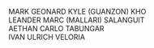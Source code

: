 MARK GEONARD KYLE (GUANZON) KHO  
LEANDER MARC (MALLARI) SALANGUIT  
AETHAN CARLO TABUNGAR  
IVAN ULRICH VELORIA  
